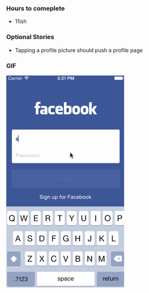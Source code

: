 ### Hours to comeplete
- 11ish

### Optional Stories
- Tapping a profile picture should push a profile page


### GIF
![Newsfeed](facebookLogin.gif)
